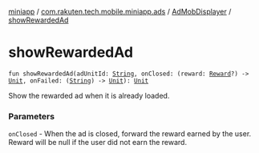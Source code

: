 [miniapp](../../index.md) / [com.rakuten.tech.mobile.miniapp.ads](../index.md) / [AdMobDisplayer](index.md) / [showRewardedAd](./show-rewarded-ad.md)

# showRewardedAd

`fun showRewardedAd(adUnitId: `[`String`](https://kotlinlang.org/api/latest/jvm/stdlib/kotlin/-string/index.html)`, onClosed: (reward: `[`Reward`](../-reward/index.md)`?) -> `[`Unit`](https://kotlinlang.org/api/latest/jvm/stdlib/kotlin/-unit/index.html)`, onFailed: (`[`String`](https://kotlinlang.org/api/latest/jvm/stdlib/kotlin/-string/index.html)`) -> `[`Unit`](https://kotlinlang.org/api/latest/jvm/stdlib/kotlin/-unit/index.html)`): `[`Unit`](https://kotlinlang.org/api/latest/jvm/stdlib/kotlin/-unit/index.html)

Show the rewarded ad when it is already loaded.

### Parameters

`onClosed` - When the ad is closed, forward the reward earned by the user.
Reward will be null if the user did not earn the reward.